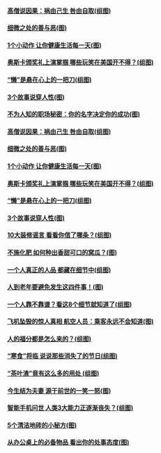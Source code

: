 #### [高僧说因果：祸由己生 咎由自取(组图)](../pages/p8/1002017.md) 
#### [细微之处的善与恶(图)](../pages/p8/1001519.md) 
#### [1个小动作 让你健康生活每一天(图)](../pages/p8/1001768.md) 
#### [奥斯卡颁奖礼上演掌掴 哪些玩笑在美国开不得？(组图)](../pages/p8/1001931.md) 
#### [“懒”是悬在心上的一把刀(组图)](../pages/p8/1001917.md) 
#### [3个故事说穿人性(图)](../pages/p8/1001523.md) 
#### [不为人知的职场秘密：你的名字决定你的成功(图)](../pages/p8/1001991.md) 
#### [高僧说因果：祸由己生 咎由自取(组图)](../pages/p8/1002017.md) 
#### [细微之处的善与恶(图)](../pages/p8/1001519.md) 
#### [1个小动作 让你健康生活每一天(图)](../pages/p8/1001768.md) 
#### [奥斯卡颁奖礼上演掌掴 哪些玩笑在美国开不得？(组图)](../pages/p8/1001931.md) 
#### [“懒”是悬在心上的一把刀(组图)](../pages/p8/1001917.md) 
#### [3个故事说穿人性(图)](../pages/p8/1001523.md) 
#### [10大装修谣言 看看你信了哪条？(组图)](../pages/p8/1001479.md) 
#### [不施化肥 如何种出香甜可口的窝瓜？(图)](../pages/p8/1001864.md) 
#### [一个人真正的人品&nbsp;都藏在细节中(组图)](../pages/p8/1001530.md) 
#### [人到老年要避免发生这四件事！(图)](../pages/p8/1001766.md) 
#### [一个人靠不靠谱？看这8个细节就知道了(组图)](../pages/p8/1001368.md) 
#### [飞机坠毁的惊人真相 航空人员：乘客永远不会知道(图)](../pages/p8/1001515.md) 
#### [人的福分都是怎么来的？(组图)](../pages/p8/1001611.md) 
#### [“寒食”将临 说说那些消失了的节日(组图)](../pages/p8/1001597.md) 
#### [“茶叶渣”竟有这么多的用处 (组图)](../pages/p8/1001604.md) 
#### [今生结为夫妻 源于前世的一笑一怒(图)](../pages/p8/1001540.md) 
#### [智能手机问世 人类3大能力正逐渐丧失？(组图)](../pages/p8/1001575.md) 
#### [5个清洁地砖的小秘方(图)](../pages/p8/1001507.md) 
#### [从办公桌上的必备物品 看出你的处事态度(图)](../pages/p8/1001355.md) 
